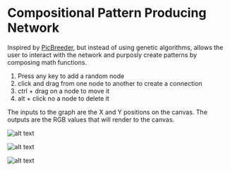 # Compositional Pattern Producing Network

Inspired by [PicBreeder](http://picbreeder.org), but instead of using genetic algorithms, allows the user to interact with the network and purposly create patterns by composing math functions.

1. Press any key to add a random node
2. click and drag from one node to another to create a connection
3. ctrl + drag on a node to move it
4. alt + click no a node to delete it
 
The inputs to the graph are the X and Y positions on the canvas. The outputs are the RGB values that will render to the canvas.
 
![alt text](https://github.com/sebjwallace/neural-graph/blob/master/images/computation_networks.png?raw=true)

![alt text](https://github.com/sebjwallace/neural-graph/blob/master/images/cppn_first.png?raw=true)

![alt text](https://github.com/sebjwallace/neural-graph/blob/master/images/cppn_first2.png?raw=true)
